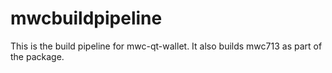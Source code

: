 # mwcbuildpipeline

This is the build pipeline for mwc-qt-wallet. It also builds mwc713 as part of the package.
